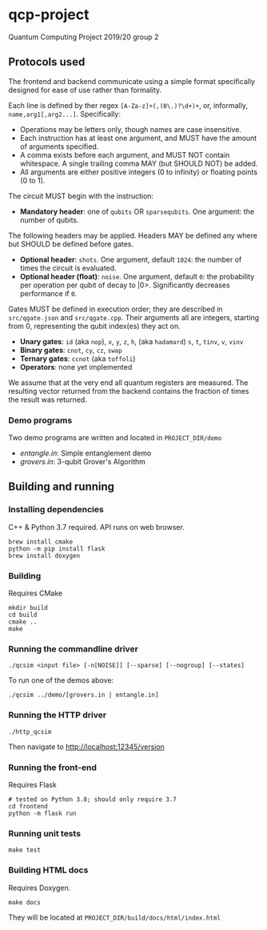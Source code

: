 # qcp-project
Quantum Computing Project 2019/20 group 2

## Protocols used

The frontend and backend communicate using a simple format specifically designed for ease of use rather than formality.

Each line is defined by ther regex `[A-Za-z]+(,(0\.)?\d+)+`, or, informally, `name,arg1[,arg2...]`. Specifically:

  - Operations may be letters only, though names are case insensitive.
  - Each instruction has at least one argument, and MUST have the amount of arguments specified.
  - A comma exists before each argument, and MUST NOT contain whitespace. A single trailing comma MAY (but SHOULD NOT) be added.
  - All arguments are either positive integers (0 to infinity) or floating points (0 to 1).

The circuit MUST begin with the instruction:

  - **Mandatory header**: one of `qubits` OR `sparsequbits`. One argument: the number of qubits.

The following headers may be applied. Headers MAY be defined any where but SHOULD be defined before gates.

  - **Optional header**: `shots`. One argument, default `1024`: the number of times the circuit is evaluated.
  - **Optional header (float)**: `noise`. One argument, default `0`: the probability per operation per qubit of decay to |0>. Significantly decreases performance if `0`.

Gates MUST be defined in execution order; they are described in `src/qgate.json` and `src/qgate.cpp`. Their arguments all are integers, starting from 0, representing the qubit index(es) they act on. 

  - **Unary gates**: `id` (aka `nop`), `x`, `y`, `z`, `h`, (aka `hadamard`) `s`, `t`, `tinv`, `v`, `vinv`
  - **Binary gates**: `cnot`, `cy`, `cz`, `swap`
  - **Ternary gates**: `ccnot` (aka `toffoli`)
  - **Operators**: none yet implemented

We assume that at the very end all quantum registers are measured. The resulting vector returned from the backend contains the fraction of times the result was returned.

### Demo programs
Two demo programs are written and located in `PROJECT_DIR/demo`

- _entangle.in_: Simple entanglement demo
- _grovers.in_: 3-qubit Grover's Algorithm

## Building and running

### Installing dependencies

C++ & Python 3.7 required. API runs on web browser.
```
brew install cmake
python -m pip install flask
brew install doxygen
```

### Building

Requires CMake

```
mkdir build
cd build
cmake ..
make
```

### Running the commandline driver
```
./qcsim <input file> [-n[NOISE]] [--sparse] [--nogroup] [--states]
```

To run one of the demos above:
```
./qcsim ../demo/[grovers.in | entangle.in]
```

### Running the HTTP driver
```
./http_qcsim
```
Then navigate to <http://localhost:12345/version>

### Running the front-end

Requires Flask

```
# tested on Python 3.8; should only require 3.7
cd frontend
python -m flask run
```

### Running unit tests

```
make test
```

### Building HTML docs

Requires Doxygen.

```
make docs
```

They will be located at `PROJECT_DIR/build/docs/html/index.html`
